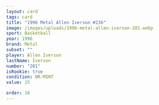 ```yaml
---
layout: card
tags: card
title: "1996 Metal Allen Iverson #236"
image: /images/uploads/1996-metal-allen-iverson-201.webp
sport: Basketball
year: 1996
brand: Metal
subset: ""
player: Allen Iverson
lastName: Iverson
number: "201"
isRookie: true
condition: NR-MINT
value: 15

order: 10
---
```

